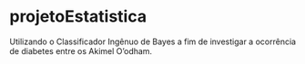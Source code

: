 # projetoEstatistica
Utilizando o Classificador Ingênuo de Bayes a fim de investigar a ocorrência de diabetes entre os Akimel O’odham.
